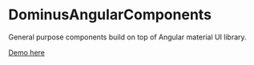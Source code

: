 # DominusAngularComponents

General purpose components build on top of Angular material UI library.


[Demo here](https://daniel1919-00.github.io/DominusAngularComponents/)
